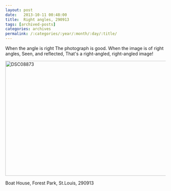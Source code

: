 ```yaml
---
layout: post
date:	2013-10-11 00:48:00
title:  Right angles, 290913
tags: [archived-posts]
categories: archives
permalink: /:categories/:year/:month/:day/:title/
---
```

When the angle is right
The photograph is good.
When the image is of right angles,
Seen, and reflected,
That's a right-angled, right-angled image!


<a href="http://www.flickr.com/photos/86494503@N00/10091453546/" title="DSC08873 by mohandep, on Flickr"><img src="http://farm3.staticflickr.com/2807/10091453546_5d9f90514c_z.jpg" width="640" height="360" alt="DSC08873"></a>

Boat House, Forest Park, St.Louis, 290913
